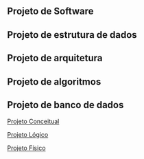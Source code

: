 ## Projeto de Software

## Projeto de estrutura de dados

## Projeto de arquitetura

## Projeto de algoritmos

## Projeto de banco de dados

[Projeto Conceitual](projConc.md)

[Projeto Lógico](projLog.md)

[Projeto Físico](projFis.md)